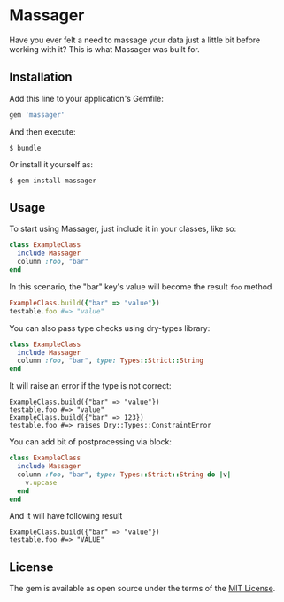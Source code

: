 # Massager

Have you ever felt a need to massage your data just a little bit before working with it? This is what Massager was built for.

## Installation

Add this line to your application's Gemfile:

```ruby
gem 'massager'
```

And then execute:

    $ bundle

Or install it yourself as:

    $ gem install massager

## Usage
To start using Massager, just include it in your classes, like so:
```ruby
class ExampleClass
  include Massager
  column :foo, "bar"
end
```
In this scenario, the "bar" key's value will become the result `foo` method
```ruby
ExampleClass.build({"bar" => "value"})
testable.foo #=> "value"
```
You can also pass type checks using dry-types library:
```ruby
class ExampleClass
  include Massager
  column :foo, "bar", type: Types::Strict::String
end
```
It will raise an error if the type is not correct:
```
ExampleClass.build({"bar" => "value"})
testable.foo #=> "value"
ExampleClass.build({"bar" => 123})
testable.foo #=> raises Dry::Types::ConstraintError
```
You can add bit of postprocessing via block:
```ruby
class ExampleClass
  include Massager
  column :foo, "bar", type: Types::Strict::String do |v|
    v.upcase
  end
end
```
And it will have following result
```
ExampleClass.build({"bar" => "value"})
testable.foo #=> "VALUE"
```

## License

The gem is available as open source under the terms of the [MIT License](http://opensource.org/licenses/MIT).

